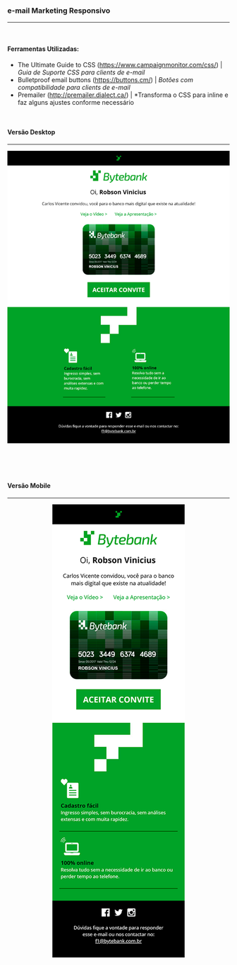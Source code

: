 
### e-mail Marketing Responsivo
***
<br>


#### Ferramentas Utilizadas: 

* The Ultimate Guide to CSS (https://www.campaignmonitor.com/css/) | *Guia de Suporte CSS para clients de e-mail*
* Bulletproof email buttons (https://buttons.cm/) | *Botões com compatibilidade para clients de e-mail*
* Premailer (http://premailer.dialect.ca/) | *Transforma o CSS para inline e faz alguns ajustes conforme necessário

<br>

#### Versão Desktop
***

<div align="center">

![Desktop Version](https://raw.githubusercontent.com/RobsonVinicius/email-marketing-responsivo/master/thumbnail.png)

</div>

<br>
<br>
<br>


#### Versão Mobile
***

<div align="center">

![Mobile Version](https://raw.githubusercontent.com/RobsonVinicius/email-marketing-responsivo/master/thumbnai-mobilel.png)

</div>

